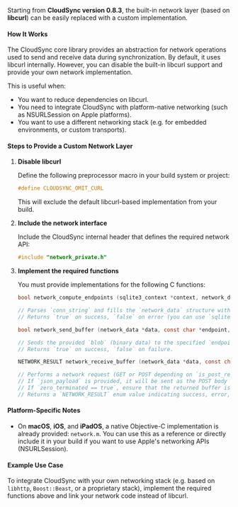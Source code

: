 Starting from **CloudSync version 0.8.3**, the built-in network layer (based on **libcurl**) can be easily replaced with a custom implementation.

#### How It Works

The CloudSync core library provides an abstraction for network operations used to send and receive data during synchronization. By default, it uses libcurl internally. However, you can disable the built-in libcurl support and provide your own network implementation.

This is useful when:

* You want to reduce dependencies on libcurl.
* You need to integrate CloudSync with platform-native networking (such as NSURLSession on Apple platforms).
* You want to use a different networking stack (e.g. for embedded environments, or custom transports).

#### Steps to Provide a Custom Network Layer

1. **Disable libcurl**

   Define the following preprocessor macro in your build system or project:

   ```c
   #define CLOUDSYNC_OMIT_CURL
   ```

   This will exclude the default libcurl-based implementation from your build.

2. **Include the network interface**

   Include the CloudSync internal header that defines the required network API:

   ```c
   #include "network_private.h"
   ```

3. **Implement the required functions**

   You must provide implementations for the following C functions:

   ```c
   bool network_compute_endpoints (sqlite3_context *context, network_data *data, const char *conn_string);

   // Parses `conn_string` and fills the `network_data` structure with connection information (e.g. base URL, endpoints, credentials).
   // Returns `true` on success, `false` on error (you can use `sqlite3_result_error` to report errors to SQLite).
   
   ```

   ```c
   bool network_send_buffer (network_data *data, const char *endpoint, const char *authentication, const void *blob, int blob_size);

   // Sends the provided `blob` (binary data) to the specified `endpoint`, using the given `authentication` token or header.
   // Returns `true` on success, `false` on failure.
   ```

   ```c
   NETWORK_RESULT network_receive_buffer (network_data *data, const char *endpoint, const char *authentication, bool zero_terminated, bool is_post_request, char *json_payload, const char *custom_header);

   // Performs a network request (GET or POST depending on `is_post_request`) to the specified `endpoint`, using the given `authentication` token or header.
   // If `json_payload` is provided, it will be sent as the POST body (for `is_post_request == true`).
   // If `zero_terminated == true`, ensure that the returned buffer is null-terminated.
   // Returns a `NETWORK_RESULT` enum value indicating success, error, or timeout.
   ```

#### Platform-Specific Notes

* On **macOS**, **iOS**, and **iPadOS**, a native Objective-C implementation is already provided: `network.m`.
  You can use this as a reference or directly include it in your build if you want to use Apple's networking APIs (NSURLSession).

#### Example Use Case

To integrate CloudSync with your own networking stack (e.g. based on `libhttp`, `Boost::Beast`, or a proprietary stack), implement the required functions above and link your network code instead of libcurl.
